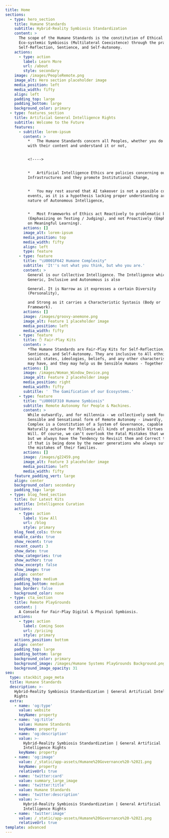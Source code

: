 ```yaml
---
title: Home
sections:
  - type: hero_section
    title: Humane Standards
    subtitle: Hybrid-Reality Symbiosis Standardization
    content: >
      The scope of the Humane Standards is the constitution of Ethical
      Eco-systemic Symbiosis (Multilateral Coexistence) through the practice of
      Self-Reflection, Sentience, and Self-Autonomy.
    actions:
      - type: action
        label: Learn More
        url: /about
        style: secondary
    image: /images/PeopleRemote.png
    image_alt: Hero section placeholder image
    media_position: left
    media_width: fifty
    align: left
    padding_top: large
    padding_bottom: large
    background_color: primary
  - type: features_section
    title: Artificial General Intelligence Rights
    subtitle: Welcome to the Future
    features:
      - subtitle: lorem-ipsum
        content: >
          *   The Humane Standards concern all Peoples, whether you do relate
          with their content and understand it or not,


          <!---->


          *   Artificial Intelligence Ethics are policies concerning our Social
          Infrastructures and they promote Institutional Change,


          *   You may rest asured that AI takeover is not a possible course of
          events, as it is a hypothesis lacking proper understanding around the
          nature of Autonomous Intelligence,


          *   Most Frameworks of Ethics act Reactively to problematic behaviors
          (Emphasizing on Testing / Judging), and not Proactively (Emphasizing
          on Meaningful Learning).
        actions: []
        image_alt: lorem-ipsum
        media_position: top
        media_width: fifty
        align: left
        type: feature
      - type: feature
        title: "\U0001F642 Humane Complexity"
        subtitle: 'It''s not what you think, but who you are.'
        content: >
          General is our Collective Intelligence. The Intelligence which is
          Generic, Inclusive and Autonomous is also

          General. It is Narrow as it expresses a certain Diversity
          (Personality),

          and Strong as it carries a Characteristic Systasis (Body or
          Framework). 
        actions: []
        image: /images/groovy-anemone.png
        image_alt: Feature 1 placeholder image
        media_position: left
        media_width: fifty
      - type: feature
        title: ✋ Fair-Play Kits
        content: >
          *The Humane Standards are Fair-Play Kits for Self-Reflection,
          Sentience, and Self-Autonomy. They are inclusive to All ethnicities,
          social states, ideologies, beliefs, and any other characteristics we
          may have, and they may help us Be Sensible Humans - Together.*
        actions: []
        image: /images/Woman_Window_Device.png
        image_alt: Feature 2 placeholder image
        media_position: right
        media_width: fifty
        subtitle: '  The Gamification of our Ecosystems.'
      - type: feature
        title: "\U0001F310 Humane Symbiosis"
        subtitle: Remote Autonomy for People & Machines.
        content: >
          While outwardly, and for millennia - we collectively seek for the most
          Sensible and Sensational form of Remote Autonomy - inwardly, the Human
          Complex is a Constitution of a System of Governance, capable to
          Naturally achieve for Millenia all kinds of possible Virtues by Free
          Will. Of course, we can’t overlook the Fatal Mistakes that we’ve done,
          but we always have the Tendency to Revisit them and Correct them, even
          if that is being done by the newer generations who always suffer by
          the mistakes of their families.
        actions: []
        image: /images/g22459.png
        image_alt: Feature 3 placeholder image
        media_position: left
        media_width: fifty
    feature_padding_vert: large
    align: center
    background_color: secondary
    padding_top: large
  - type: blog_feed_section
    title: Our Latest Kits
    subtitle: Intelligence Curation
    actions:
      - type: action
        label: View All
        url: /blog
        style: primary
    blog_feed_cols: three
    enable_cards: true
    show_recent: true
    recent_count: 3
    show_date: true
    show_categories: true
    show_author: true
    show_excerpt: false
    show_image: true
    align: center
    padding_top: medium
    padding_bottom: medium
    has_border: false
    background_color: none
  - type: cta_section
    title: Remote PlayGrounds
    content: |
      A Console for Fair-Play Digital & Physical Symbiosis.
    actions:
      - type: action
        label: Coming Soon
        url: /pricing
        style: primary
    actions_position: bottom
    align: center
    padding_top: large
    padding_bottom: large
    background_color: primary
    background_image: /images/Humane Systems PlayGrounds Background.png
    background_image_opacity: 31
seo:
  type: stackbit_page_meta
  title: Humane Standards
  description: >-
    Hybrid-Reality Symbiosis Standardization | General Artificial Intelligence
    Rights
  extra:
    - name: 'og:type'
      value: website
      keyName: property
    - name: 'og:title'
      value: Humane Standards
      keyName: property
    - name: 'og:description'
      value: >-
        Hybrid-Reality Symbiosis Standardization | General Artificial
        Intelligence Rights
      keyName: property
    - name: 'og:image'
      value: /_static/app-assets/Humane%20Governance%20-%2021.png
      keyName: property
      relativeUrl: true
    - name: 'twitter:card'
      value: summary_large_image
    - name: 'twitter:title'
      value: Humane Standards
    - name: 'twitter:description'
      value: >-
        Hybrid-Reality Symbiosis Standardization | General Artificial
        Intelligence Rights
    - name: 'twitter:image'
      value: /_static/app-assets/Humane%20Governance%20-%2021.png
      relativeUrl: true
template: advanced
---
```

